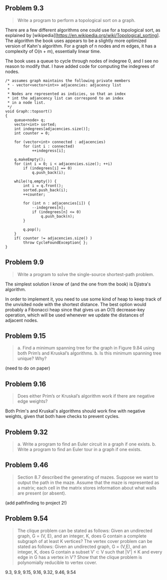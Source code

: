## Problem 9.3

> Write a program to perform a topological sort on a graph.

There are a few different algorithms one could use for a topological sort, as explained by
[wikipedia][https://en.wikipedia.org/wiki/Topological_sorting]. The algorithm the book uses
appears to be a slightly more optimized version of Kahn's algorithm. For a graph of n nodes
and m edges, it has a complexity of O(n + m), essentially linear time.

The book uses a queue to cycle through nodes of indegree 0, and I see no reason to modify that.
I have added code for computing the indegrees of nodes.

```
/* assumes graph maintains the following private members
 * - vector<vector<int>> adjacencies: adjacency list
 *
 * Nodes are represented as indicies, so that an index
 * int the adjancency list can correspond to an index
 * in a node list.
 */
void Graph::topsort()
{
    queue<node> q;
    vector<int> sorted;
    int indegrees[adjacencies.size()];
    int counter = 0;

    for (vector<int> connected : adjacencies)
        for (int i : connected)
            ++indegress[i];

    q.makeEmpty();
    for (int i = 0; i < adjacencies.size(); ++i)
        if (indegrees[i] == 0)
            q.push_back(i);

    while(!q.empty()) {
        int i = q.front();
        sorted.push_back(i);
        ++counter;

        for (int n : adjacencies[i]) {
            --indegrees[n];
            if (indegrees[n] <= 0)
                q.push_back(n);
        }

        q.pop();
    }
    if( counter != adjacencies.size() )
        throw CycleFoundException{ };
}
```

## Problem 9.9

> Write a program to solve the single-source shortest-path problem.

The simplest solution I know of (and the one from the book) is Djistra's algorithm.

In order to implement it, you need to use some kind of heap to keep track of the unvisited
node with the shortest distance. The best option would probably a Fibonacci heap since that
gives us an O(1) decrease-key operation, which will be used whenever we update the distances
of adjacent nodes.

## Problem 9.15

> a. Find a minimum spanning tree for the graph in Figure 9.84 using both Prim’s and Kruskal’s algorithms.
> b. Is this minimum spanning tree unique? Why?

(need to do on paper)

## Problem 9.16

> Does either Prim’s or Kruskal’s algorithm work if there are negative edge weights?

Both Prim's and Kruskal's algorithms should work fine with negative weights, given that both
have checks to prevent cycles.

## Problem 9.32

> a. Write a program to find an Euler circuit in a graph if one exists.
> b. Write a program to find an Euler tour in a graph if one exists.

## Problem 9.46

> Section 8.7 described the generating of mazes. Suppose we want to output the path in the maze. Assume that the maze is represented as a matrix; each cell in the matrix stores information about what walls are present (or absent).

(add pathfinding to project 2!)

## Problem 9.54

> The clique problem can be stated as follows: Given an undirected graph, G = (V, E), and an integer, K, does G contain a complete subgraph of at least K vertices?
> The vertex cover problem can be stated as follows: Given an undirected graph, G = (V,E), and an integer, K, does G contain a subset V′ ⊂ V such that |V′| ≤ K and every edge in G has a vertex in V′? Show that the clique problem is polynomially reducible to vertex cover.

9.3, 9.9, 9.15, 9.16, 9.32, 9.46, 9.54
